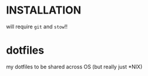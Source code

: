 # INSTALLATION

will require `git` and `stow`!!


# dotfiles

my dotfiles to be shared across OS (but really just *NIX)
